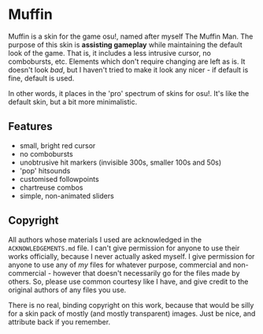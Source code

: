 Muffin
======

Muffin is a skin for the game osu!, named after myself The Muffin Man. The
purpose of this skin is **assisting gameplay** while maintaining the default
look of the game. That is, it includes a less intrusive cursor, no combobursts,
etc. Elements which don't require changing are left as is. It doesn't look
*bad*, but I haven't tried to make it look any nicer - if default is fine,
default is used.

In other words, it places in the 'pro' spectrum of skins for osu!. It's like the
default skin, but a bit more minimalistic.


## Features

 - small, bright red cursor
 - no combobursts
 - unobtrusive hit markers (invisible 300s, smaller 100s and 50s)
 - 'pop' hitsounds
 - customised followpoints
 - chartreuse combos
 - simple, non-animated sliders


## Copyright

All authors whose materials I used are acknowledged in the `ACKNOWLEDGEMENTS.md`
file. I can't give permission for anyone to use their works officially, because
I never actually asked myself. I give permission for anyone to use any of *my*
files for whatever purpose, commercial and non-commercial - however that doesn't
necessarily go for the files made by others. So, please use common courtesy like
I have, and give credit to the original authors of any files you use. 

There is no real, binding copyright on this work, because that would be silly
for a skin pack of mostly (and mostly transparent) images. Just be nice, and
attribute back if you remember.
